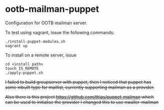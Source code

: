 ootb-mailman-puppet
===================

Configuration for OOTB mailman server.

To test using vagrant, issue the following commands:

    ./install-puppet-modules.sh
    vagrant up

To install on a remote server, issue

    cd <install path>
    touch IS_REMOTE
    ./apply-puppet.sh





<s>I failed to build groupserver with puppet, then I noticed that puppet has some inbuilt 
type for maillist, currently supporting mailman as a provider.

<s>Also there is this project https://github.com/thias/puppet-mailman which can be used to initialise the provider</s> I changed this to use nwaller-mailman
